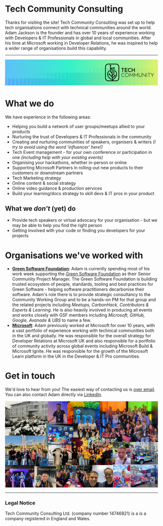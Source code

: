 # Tech Community Consulting
Thanks for visiting the site! Tech Community Consulting was set up to help tech organisations connect with technical communities around the world. Adam Jackson is the founder and has over 10 years of experience working with Developers & IT Professionals in global and local communities. After his time at Microsoft working in Developer Relations, he was inspired to help a wider range of organisations build this capability.

---

![Tech Community Graphic](TCGraphic.png)

# What we do
We have experience in the following areas:
- Helping you build a network of user groups/meetups allied to your products
- Nurturing the trust of Developers & IT Professionals in the community
- Creating and nurturing communities of speakers, organisers & writers _(I try to avoid using the word 'influencer' here!)_
- Tech Event management - for your own conference or participation in one _(including help with your existing events)_
- Organising your hackathons, whether in-person or online
- Supporting Microsoft Partners in rolling-out new products to their customers or downstream partners
- Tech Marketing strategy
- Online content & social strategy
- Online video guidance & production services
- Build your learning/docs strategy to skill devs & IT pros in your product

## What we _don't_ (yet) do
- Provide tech speakers or virtual advocacy for your organisation  - but we may be able to help you find the right person
- Getting involved with your code or finding you developers for your projects

# Organisations we've worked with
- [**Green Software Foundation**](https://greensoftware.foundation): Adam is currently spending most of his work week supporting the [Green Software Foundation](https://greensoftware.foundation) as their Senior Community Project Manager. The Green Software Foundation is building trusted ecosystem of people, standards, tooling and best practices for Green Software - helping software practitioners decarbonise their software. Adam's role there is to provide strategic consultancy to the Community Working Group and to be a hands-on PM for that group and the related projects including _Meetups, CarbonHack, Contributors & Experts & Learning_. He is also heavily involved in producing all events and works closely with GSF members including _Microsoft, GitHub, Google, Avanade & UBS_ to name a few.
- [**Microsoft**](https://aka.ms/ukdeveloper): Adam previously worked at Microsoft for over 10 years, with a vast portfolio of experience working with technical communities both in the UK and globally. He was responsible for the overall strategy for Developer Relations at Microsoft UK and also responsible for a portfolio of community activity across global events including Microsoft Build & Microsoft Ignite. He was responsible for the growth of the Microsoft Learn platform in the UK in the Developer & IT Pro communities.

# Get in touch
We'd love to hear from you! The easiest way of contacting us is [over email](mailto:enquiry@tech-community.co.uk). You can also contact Adam directly via [LinkedIn](https://www.linkedin.com/in/adampjackson/). 

![A montage of pictures from Adam's time at Microsoft](Microsoft.jpeg)

---
### Legal Notice
Tech Community Consulting Ltd. (company number 14746821) is a is a company registered in England and Wales.
